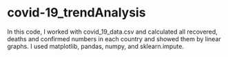 # covid-19_trendAnalysis
In this code, I worked with covid_19_data.csv and calculated all recovered, deaths and confirmed numbers in each country and showed them by linear graphs.
I used matplotlib, pandas, numpy, and sklearn.impute.
